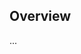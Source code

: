 <!-- Note: Please must use one of our issue templates to file an issue! 🛑 -->
<!-- 👉 https://github.com/johnnyreilly/schemar/issues/new/choose 👈 -->
<!-- **Issues that should have been filed with a template will be closed without action, and we will ask you to use a template.** -->

<!-- This blank issue template is only for issues that don't fit any of the templates. -->

## Overview

...
